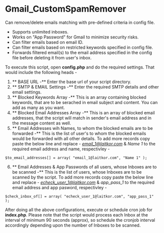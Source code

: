 Gmail_CustomSpamRemover
=======================

Can remove/delete emails matching with pre-defined criteria in config file. 

* Supports unlimited inboxes. 
* Works on "App Password" for Gmail to minimize security risks.
* Can filter emails based on email ID.
* Can filter emails based on restricted keywords specified in config file.
* Forwards filtered email(s) to the email address specified in the config file before deleting it from user's inbox.

To execute this script, open **config.php** and do the required settings. That would include the following heads - 
1. ** BASE URL -** Enter the base url of your script directory.
2. ** SMTP & EMAIL Settings -** Enter the required SMTP details and other email settings.
3. ** Blocked Keywords Array -** This is an array containing blocked keywords, that are to be serached in email subject and content. You can add as many as you want.
4. ** Blocked Email Addresses Array -** This is an array of blocked email addresses, that the script will match in sender's email address and in the message content as well.
5. ** Email Addresses wih Names, to whom the blocked emails are to be forwarded -** This is the list of user's to whom the blocked emails would be forwarded with all other details. To add more records copy paste the below line and replace - *email_1@laitkor.com* & *Name 1* to the required email address and name, respectivley -
```
$to_email_addresses[] = array( "email_1@laitkor.com", "Name 1" );
```
6. ** Email Addresses & App Passwords of all users, whose Inboxes are to be scanned -**  This is the list of users, whose Inboxes are to be scanned by the script. To add more records copy paste the below line and replace - *echeck_user_1@laitkor.com* & *app_pass_1* to the required email address and app pasword, respectivley -
```
$check_inbox_of[] = array( "echeck_user_1@laitkor.com", "app_pass_1" );
```

After doing all the above configurations, execute or schedule cron job for **index.php**. Please note that the script would process each Inbox at the interval of minimum 90 seconds (approx), so schedule the cronjob interval accordingly depending upon the number of Inboxes to be scanned.
